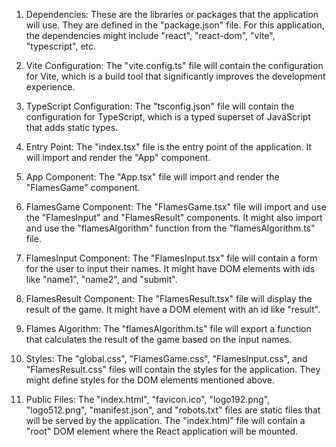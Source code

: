 1. Dependencies: These are the libraries or packages that the application will use. They are defined in the "package.json" file. For this application, the dependencies might include "react", "react-dom", "vite", "typescript", etc.

2. Vite Configuration: The "vite.config.ts" file will contain the configuration for Vite, which is a build tool that significantly improves the development experience.

3. TypeScript Configuration: The "tsconfig.json" file will contain the configuration for TypeScript, which is a typed superset of JavaScript that adds static types.

4. Entry Point: The "index.tsx" file is the entry point of the application. It will import and render the "App" component.

5. App Component: The "App.tsx" file will import and render the "FlamesGame" component.

6. FlamesGame Component: The "FlamesGame.tsx" file will import and use the "FlamesInput" and "FlamesResult" components. It might also import and use the "flamesAlgorithm" function from the "flamesAlgorithm.ts" file.

7. FlamesInput Component: The "FlamesInput.tsx" file will contain a form for the user to input their names. It might have DOM elements with ids like "name1", "name2", and "submit".

8. FlamesResult Component: The "FlamesResult.tsx" file will display the result of the game. It might have a DOM element with an id like "result".

9. Flames Algorithm: The "flamesAlgorithm.ts" file will export a function that calculates the result of the game based on the input names.

10. Styles: The "global.css", "FlamesGame.css", "FlamesInput.css", and "FlamesResult.css" files will contain the styles for the application. They might define styles for the DOM elements mentioned above.

11. Public Files: The "index.html", "favicon.ico", "logo192.png", "logo512.png", "manifest.json", and "robots.txt" files are static files that will be served by the application. The "index.html" file will contain a "root" DOM element where the React application will be mounted.